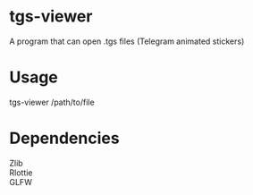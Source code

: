 # tgs-viewer
A program that can open .tgs files (Telegram animated stickers)

# Usage
tgs-viewer /path/to/file

# Dependencies
Zlib\
Rlottie\
GLFW

